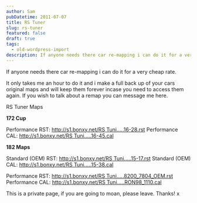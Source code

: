 ```yaml
---
author: Sam
pubDatetime: 2011-07-07
title: RS Tuner
slug: rs-tuner
featured: false
draft: true
tags:
  - old-wordpress-import
description: If anyone needs there car re-mapping i can do it for a very cheap rate
---
```


If anyone needs there car re-mapping i can do it for a very cheap rate. 

It only takes me an hour to do it and i make a full back up of your cars original maps and will keep them forever incase you need to access them again. If you wish to talk about a remap you can message me here.

RS Tuner Maps

**172 Cup**

Performance RST: [http://s1.bonxy.net/RS Tuni.....16-28.rst](http://s1.bonxy.net/RS%20Tuning%20Files/New%20Performance%20Remap%20For%20172%20CUP/RSTuner_6400_5E01_2011-05-02_16-28.rst)
Performance CAL: [http://s1.bonxy.net/RS Tuni.....16-45.cal](http://s1.bonxy.net/RS%20Tuning%20Files/New%20Performance%20Remap%20For%20172%20CUP/RSTuner_6400_5E01_2011-05-02_16-45.cal)

**182 Maps**

Standard (OEM) RST: [http://s1.bonxy.net/RS Tuni.....15-17.rst](http://s1.bonxy.net/RS%20Tuning%20Files/Standard%20OEM%20Back-Up/RSTuner_8100_7803_2011-06-06_15-17.rst)
Standard (OEM) CAL: [http://s1.bonxy.net/RS Tuni.....15-38.cal](http://s1.bonxy.net/RS%20Tuning%20Files/Standard%20OEM%20Back-Up/RSTuner_8100_7803_2011-06-06_15-38.cal)

Performance RST: [http://s1.bonxy.net/RS Tuni.....8200_7804_OEM.rst](http://s1.bonxy.net/RS%20Tuning%20Files/New%20Performance%20Remap%20for%20182/8200_7804_OEM.rst)
Performance CAL: [http://s1.bonxy.net/RS Tuni.....RON98_1110.cal](http://s1.bonxy.net/RS%20Tuning%20Files/New%20Performance%20Remap%20for%20182/Clio%20182%208200_7804_F4R738_RON98_1110.cal)

This is a private page, if you are going to moan, please leave. Thanks! x